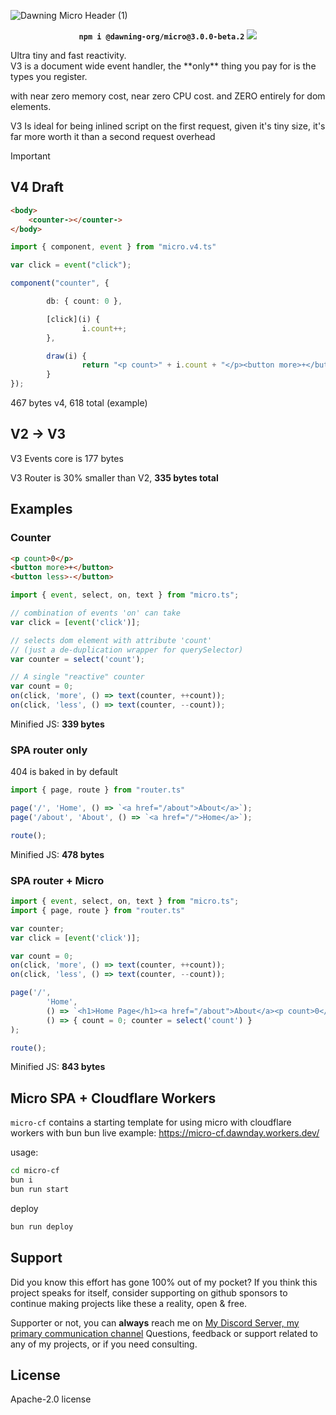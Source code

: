 ![Dawning Micro Header (1)](https://github.com/user-attachments/assets/f5ce7fef-b1d5-4e97-82e6-5791ae55d663)
<div align=center>

  **```npm i @dawning-org/micro@3.0.0-beta.2```**
  <a href="https://www.npmjs.com/package/@dawning-org/micro"><img src="https://img.shields.io/npm/v/@dawning-org/micro"/></a>

</div>
Ultra tiny and fast reactivity. <br>
V3 is a document wide event handler, 
the **only** thing you pay for is the types you register.

with near zero memory cost, near zero CPU cost.
and ZERO entirely for dom elements.

V3 Is ideal for being inlined script on the first request,
given it's tiny size, it's far more worth it than a second request overhead

> [!IMPORTANT]
> ## V4 Draft
```html
<body>
	<counter-></counter->
</body>
```

```ts
import { component, event } from "micro.v4.ts"

var click = event("click");

component("counter", {

        db: { count: 0 },

        [click](i) {
                i.count++;
        },

        draw(i) {
                return "<p count>" + i.count + "</p><button more>+</button><button less>-</button>";
        }
});
```

467 bytes v4, 618 total (example)


## V2 -> V3
V3 Events core is 177 bytes

V3 Router is 30% smaller than V2, **335 bytes total**

## Examples

### Counter

```html
<p count>0</p>
<button more>+</button>
<button less>-</button>
```

```ts
import { event, select, on, text } from "micro.ts";

// combination of events 'on' can take
var click = [event('click')];

// selects dom element with attribute 'count'
// (just a de-duplication wrapper for querySelector)
var counter = select('count');

// A single "reactive" counter
var count = 0;
on(click, 'more', () => text(counter, ++count));
on(click, 'less', () => text(counter, --count));
```

Minified JS: **339 bytes**

### SPA router only
404 is baked in by default
```ts
import { page, route } from "router.ts"

page('/', 'Home', () => `<a href="/about">About</a>`);
page('/about', 'About', () => `<a href="/">Home</a>`);

route();
```
Minified JS: **478 bytes**

### SPA router + Micro
```ts
import { event, select, on, text } from "micro.ts";
import { page, route } from "router.ts"

var counter;
var click = [event('click')];

var count = 0;
on(click, 'more', () => text(counter, ++count));
on(click, 'less', () => text(counter, --count));

page('/',
        'Home',
        () => `<h1>Home Page</h1><a href="/about">About</a><p count>0</p><button more>+</button><button less>-</button>`,
        () => { count = 0; counter = select('count') }
);

route();
```

Minified JS: **843 bytes**

## Micro SPA + Cloudflare Workers
`micro-cf` contains a starting template for using micro with cloudflare workers with bun bun
live example: https://micro-cf.dawnday.workers.dev/

usage:
```sh
cd micro-cf
bun i
bun run start
```

deploy
```sh
bun run deploy
```

## Support
Did you know this effort has gone 100% out of my pocket?
If you think this project speaks for itself, consider supporting on github sponsors to continue making
projects like these a reality, open & free.

Supporter or not, you can **always** reach me on <a href="https://discord.gg/cxRvzUyzG8">My Discord Server, my primary communication channel</a>
Questions, feedback or support related to any of my projects, or if you need consulting.

## License
Apache-2.0 license

